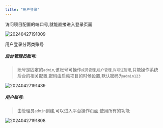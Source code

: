 ```yaml
---
title: "用户登录"
---
```


访问项目配置的端口号,就能直接进入登录页面

![20240427191009](https://img.isxcode.com/picgo/20240427191009.png)

用户登录分两类账号 <br/>

##### 后台管理员账号: 
> 账号是固定的`admin`,该账号可操作`成员管理`,`租户管理`,`许可证管理`,只能操作系统后台的相关配置,密码由启动项目的时候设置,默认密码为`admin123` <br/>

![20240427191439](https://img.isxcode.com/picgo/20240427191439.png)

##### 用户账号: 
> 由管理员`admin`创建,可以进入平台操作页面,使用所有的功能

![20240427191808](https://img.isxcode.com/picgo/20240427191808.png)
